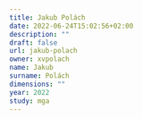 ```yaml
---
title: Jakub Polách
date: 2022-06-24T15:02:56+02:00
description: ""
draft: false
url: jakub-polach
owner: xvpolach
name: Jakub
surname: Polách
dimensions: ""
year: 2022
study: mga
---
```

